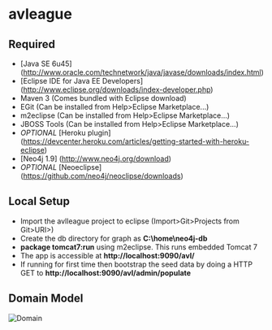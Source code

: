 avleague
========

Required
--------
* [Java SE 6u45] (http://www.oracle.com/technetwork/java/javase/downloads/index.html)
* [Eclipse IDE for Java EE Developers] (http://www.eclipse.org/downloads/index-developer.php)
* Maven 3 (Comes bundled with Eclipse download)
* EGit (Can be installed from Help>Eclipse Marketplace...)
* m2eclipse (Can be installed from Help>Eclipse Marketplace...)
* JBOSS Tools (Can be installed from Help>Eclipse Marketplace...)
* _OPTIONAL_ [Heroku plugin] (https://devcenter.heroku.com/articles/getting-started-with-heroku-eclipse)
* [Neo4j 1.9] (http://www.neo4j.org/download)
* _OPTIONAL_ [Neoeclipse] (https://github.com/neo4j/neoclipse/downloads)

Local Setup
-----------
* Import the avlleague project to eclipse (Import>Git>Projects from Git>URI>) 
* Create the db directory for graph as **C:\home\neo4j-db**
* **package tomcat7:run** using m2eclipse. This runs embedded Tomcat 7
* The app is accessible at **http://localhost:9090/avl/**
* If running for first time then bootstrap the seed data by doing a HTTP GET to **http://localhost:9090/avl/admin/populate**

Domain Model
------------
![Domain](https://raw.github.com/funpluscharity/avleague/master/avleague/src/test/resources/domain-model.jpg)
